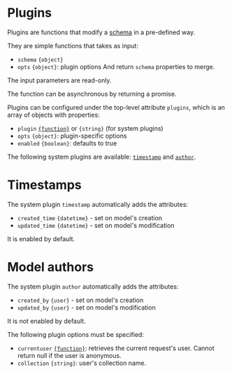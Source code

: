 # Plugins

Plugins are functions that modify a [schema](schema.md) in a pre-defined way.

They are simple functions that takes as input:
  - `schema` `{object}`
  - `opts` `{object}`: plugin options
And return `schema` properties to merge.

The input parameters are read-only.

The function can be asynchronous by returning a promise.

Plugins can be configured under the top-level attribute `plugins`, which is
an array of objects with properties:
  - `plugin` [`{function}`](functions.md) or `{string}` (for system plugins)
  - `opts` `{object}`: plugin-specific options
  - `enabled` `{boolean}`: defaults to true

The following system plugins are available: [`timestamp`](#timestamps)
and [`author`](#model-authors).

# Timestamps

The system plugin `timestamp` automatically adds the attributes:
  - `created_time` `{datetime}` - set on model's creation
  - `updated_time` `{datetime}` - set on model's modification

It is enabled by default.

# Model authors

The system plugin `author` automatically adds the attributes:
  - `created_by` `{user}` - set on model's creation
  - `updated_by` `{user}` - set on model's modification

It is not enabled by default.

The following plugin options must be specified:
  - `currentuser` [`{function}`](functions.md): retrieves the current
    request's user. Cannot return null if the user is anonymous.
  - `collection` `{string}`: user's collection name.
